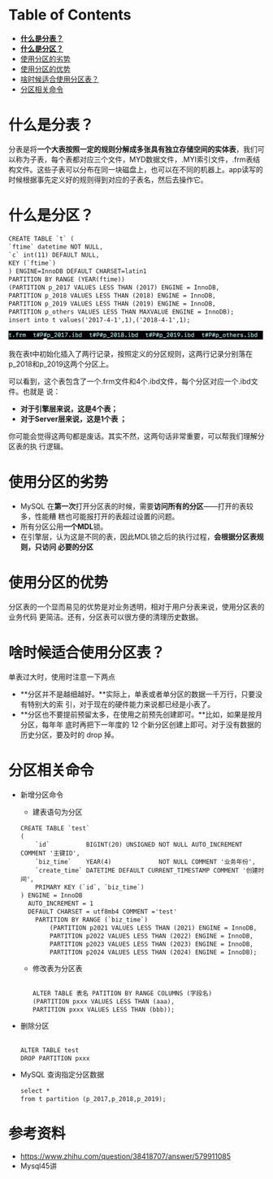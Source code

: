 # Table of Contents

* [**什么是分表？**](#什么是分表)
* [**什么是分区？**](#什么是分区)
* [使用分区的劣势](#使用分区的劣势)
* [使用分区的优势](#使用分区的优势)
* [啥时候适合使用分区表？](#啥时候适合使用分区表)
* [分区相关命令](#分区相关命令)






# **什么是分表？**

分表是将**一个大表按照一定的规则分解成多张具有独立存储空间的实体表**，我们可以称为子表，每个表都对应三个文件，MYD数据文件，.MYI索引文件，.frm表结构文件。这些子表可以分布在同一块磁盘上，也可以在不同的机器上。app读写的时候根据事先定义好的规则得到对应的子表名，然后去操作它。



# **什么是分区？**

```mysql
CREATE TABLE `t` (
`ftime` datetime NOT NULL,
`c` int(11) DEFAULT NULL,
KEY (`ftime`)
) ENGINE=InnoDB DEFAULT CHARSET=latin1
PARTITION BY RANGE (YEAR(ftime))
(PARTITION p_2017 VALUES LESS THAN (2017) ENGINE = InnoDB,
PARTITION p_2018 VALUES LESS THAN (2018) ENGINE = InnoDB,
PARTITION p_2019 VALUES LESS THAN (2019) ENGINE = InnoDB,
PARTITION p_others VALUES LESS THAN MAXVALUE ENGINE = InnoDB);
insert into t values('2017-4-1',1),('2018-4-1',1);
```

![image-20220726204735589](.images/image-20220726204735589.png)



我在表t中初始化插入了两行记录，按照定义的分区规则，这两行记录分别落在p_2018和p_2019这两个分区上。

可以看到，这个表包含了一个.frm文件和4个.ibd文件，每个分区对应一个.ibd文件。也就是
说：

+ **对于引擎层来说，这是4个表；**
+ **对于Server层来说，这是1个表 ；**

你可能会觉得这两句都是废话。其实不然，这两句话非常重要，可以帮我们理解分区表的执
行逻辑。  



# 使用分区的劣势

+ MySQL 在**第一次**打开分区表的时候，需要**访问所有的分区**——打开的表较多，性能糟
  糕也可能报打开的表超过设置的问题。  
+ 所有分区公用**一个MDL**锁。
+ 在引擎层，认为这是不同的表，因此MDL锁之后的执行过程，**会根据分区表规则，只访问
  必要的分区**



# 使用分区的优势

分区表的一个显而易见的优势是对业务透明，相对于用户分表来说，使用分区表的业务代码
更简洁。还有，分区表可以很方便的清理历史数据。  



# 啥时候适合使用分区表？  

单表过大时，使用时注意一下两点

+ **分区并不是越细越好。**实际上，单表或者单分区的数据一千万行，只要没有特别大的索
  引，对于现在的硬件能力来说都已经是小表了。
+ **分区也不要提前预留太多，在使用之前预先创建即可。**比如，如果是按月分区，每年年
  底时再把下一年度的 12 个新分区创建上即可。对于没有数据的历史分区，要及时的 drop
  掉。  





# 分区相关命令

+ 新增分区命令

  + 建表语句为分区

  ```mysql
  CREATE TABLE `test`
  (
      `id`          BIGINT(20) UNSIGNED NOT NULL AUTO_INCREMENT COMMENT '主键ID',
      `biz_time`    YEAR(4)             NOT NULL COMMENT '业务年份',
      `create_time` DATETIME DEFAULT CURRENT_TIMESTAMP COMMENT '创建时间',
      PRIMARY KEY (`id`, `biz_time`)
  ) ENGINE = InnoDB
    AUTO_INCREMENT = 1
    DEFAULT CHARSET = utf8mb4 COMMENT ='test'
      PARTITION BY RANGE (`biz_time`)
          (PARTITION p2021 VALUES LESS THAN (2021) ENGINE = InnoDB,
          PARTITION p2022 VALUES LESS THAN (2022) ENGINE = InnoDB,
          PARTITION p2023 VALUES LESS THAN (2023) ENGINE = InnoDB,
          PARTITION p2024 VALUES LESS THAN (2024) ENGINE = InnoDB);
  
  ```
  + 修改表为分区表

    ```mysql
    
    ALTER TABLE 表名 PATITION BY RANGE COLUMNS (字段名)    
    (PARTITION pxxx VALUES LESS THAN (aaa),
    PARTITION pxxx VALUES LESS THAN (bbb));
    ```
  
+ 删除分区

  ```mysql
  
  ALTER TABLE test
  DROP PARTITION pxxx
  ```

+  MySQL 查询指定分区数据

    ```mysql
   select *
   from t partition (p_2017,p_2018,p_2019);
    ```

   

# 参考资料

+ https://www.zhihu.com/question/38418707/answer/579911085
+ Mysql45讲
